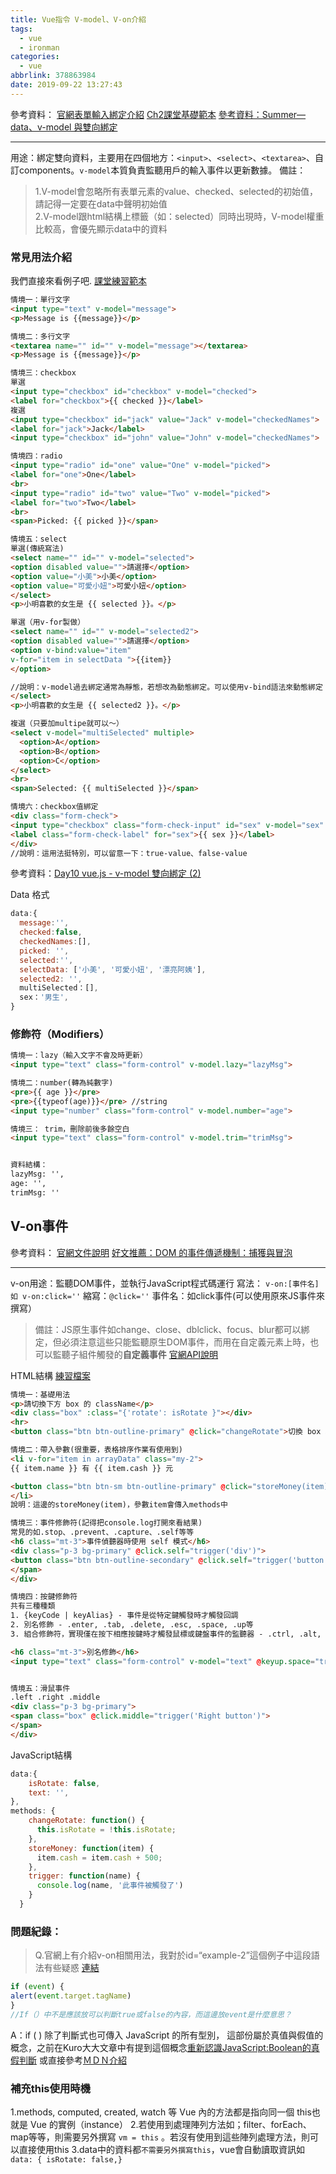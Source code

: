 ```yaml
---
title: Vue指令 V-model、V-on介紹
tags:
  - vue
  - ironman
categories:
  - vue
abbrlink: 378863984
date: 2019-09-22 13:27:43
---
```


參考資料：
[官網表單輸入綁定介紹](https://cn.vuejs.org/v2/guide/forms.html)
[Ch2課堂基礎範本](https://jsbin.com/bafayot/12/edit?html,output)
[參考資料：Summer— data、v-model 與雙向綁定](https://cythilya.github.io/2017/04/14/vue-data-v-model/)
<!-- more -->
- - - -
用途：綁定雙向資料，主要用在四個地方：`<input>`、`<select>`、`<textarea>`、自訂components。`v-model`本質負責監聽用戶的輸入事件以更新數據。
備註：
> 1.V-model會忽略所有表單元素的value、checked、selected的初始值，請記得一定要在data中聲明初始值  
> 2.V-model跟html結構上標籤（如：selected）同時出現時，V-model權重比較高，會優先顯示data中的資料  
### 常見用法介紹
我們直接來看例子吧. [課堂練習範本](https://codepen.io/chunwen/pen/oKMjBx?editors=1010#0)
```html
情境一：單行文字
<input type="text" v-model="message">
<p>Message is {{message}}</p>

情境二：多行文字
<textarea name="" id="" v-model="message"></textarea>
<p>Message is {{message}}</p>

情境三：checkbox
單選
<input type="checkbox" id="checkbox" v-model="checked">
<label for="checkbox">{{ checked }}</label>
複選
<input type="checkbox" id="jack" value="Jack" v-model="checkedNames">
<label for="jack">Jack</label>
<input type="checkbox" id="john" value="John" v-model="checkedNames">

情境四：radio
<input type="radio" id="one" value="One" v-model="picked">
<label for="one">One</label>
<br>
<input type="radio" id="two" value="Two" v-model="picked">
<label for="two">Two</label>
<br>
<span>Picked: {{ picked }}</span>

情境五：select
單選(傳統寫法)
<select name="" id="" v-model="selected">
<option disabled value="">請選擇</option>
<option value="小美">小美</option>
<option value="可愛小妞">可愛小妞</option>
</select>
<p>小明喜歡的女生是 {{ selected }}。</p>

單選（用v-for製做）
<select name="" id="" v-model="selected2">
<option disabled value="">請選擇</option>
<option v-bind:value="item" 
v-for="item in selectData ">{{item}}
</option>  

//說明：v-model過去綁定通常為靜態，若想改為動態綁定。可以使用v-bind語法來動態綁定
</select>
<p>小明喜歡的女生是 {{ selected2 }}。</p>

複選（只要加multipe就可以～）
<select v-model="multiSelected" multiple>
  <option>A</option>
  <option>B</option>
  <option>C</option>
</select>
<br>
<span>Selected: {{ multiSelected }}</span>

情境六：checkbox值綁定
<div class="form-check">
<input type="checkbox" class="form-check-input" id="sex" v-model="sex" true-value="男生" false-value="女生">
<label class="form-check-label" for="sex">{{ sex }}</label>
</div>
//說明：這用法挺特別，可以留意一下：true-value、false-value

```
參考資料：[Day10 vue.js - v-model 雙向綁定 (2)](https://ithelp.ithome.com.tw/articles/10214919)

Data 格式
```javascript
data:{
  message:'',
  checked:false, 
  checkedNames:[],
  picked: '',
  selected:'',
  selectData: ['小美', '可愛小妞', '漂亮阿姨'],
  selected2: '',
  multiSelected：[],
  sex：'男生',
}
```
### 修飾符（Modifiers）
```html
情境一：lazy（輸入文字不會及時更新）
<input type="text" class="form-control" v-model.lazy="lazyMsg">

情境二：number(轉為純數字)
<pre>{{ age }}</pre>
<pre>{{typeof(age)}}</pre> //string
<input type="number" class="form-control" v-model.number="age">

情境三： trim，刪除前後多餘空白       
<input type="text" class="form-control" v-model.trim="trimMsg">


資料結構：
lazyMsg: '',
age: '',
trimMsg: ''
```

## V-on事件
參考資料：
[官網文件說明](https://cn.vuejs.org/v2/guide/events.html)
[好文推薦：DOM 的事件傳遞機制：捕獲與冒泡](https://blog.techbridge.cc/2017/07/15/javascript-event-propagation/)
- - - -
v-on用途：監聽DOM事件，並執行JavaScript程式碼運行
寫法： `v-on:[事件名] 如 v-on:click=''`
縮寫：`@click=''`
事件名：如click事件(可以使用原來JS事件來撰寫）
> 備註：JS原生事件如change、close、dblclick、focus、blur都可以綁定，但必須注意這些只能監聽原生DOM事件，而用在自定義元素上時，也可以監聽子組件觸發的**自定義事件** [官網API說明](https://cn.vuejs.org/v2/api/#v-on)  

HTML結構 [練習檔案](https://codepen.io/chunwen/pen/gVjoWQ?editors=1011)
```html
情境一：基礎用法
<p>請切換下方 box 的 className</p>
<div class="box" :class="{'rotate': isRotate }"></div>
<hr>
<button class="btn btn-outline-primary" @click="changeRotate">切換 box 樣式</button>

情境二：帶入參數(很重要，表格排序作業有使用到)
<li v-for="item in arrayData" class="my-2">
{{ item.name }} 有 {{ item.cash }} 元

<button class="btn btn-sm btn-outline-primary" @click="storeMoney(item)">儲值</button>
</li>
說明：這邊的storeMoney(item)，參數item會傳入methods中

情境三：事件修飾符(記得把console.log打開來看結果)
常見的如.stop、.prevent、.capture、.self等等
<h6 class="mt-3">事件偵聽器時使用 self 模式</h6>
<div class="p-3 bg-primary" @click.self="trigger('div')">
<button class="btn btn-outline-secondary" @click.self="trigger('button')">按我</button>
</span>
</div>

情境四：按鍵修飾符
共有三種種類
1. {keyCode | keyAlias} - 事件是從特定鍵觸發時才觸發回調
2. 別名修飾 - .enter, .tab, .delete, .esc, .space, .up等
3. 組合修飾符，實現僅在按下相應按鍵時才觸發鼠標或鍵盤事件的監聽器 - .ctrl, .alt, .shift, .meta

<h6 class="mt-3">別名修飾</h6>
<input type="text" class="form-control" v-model="text" @keyup.space="trigger('space')">


情境五：滑鼠事件
.left .right .middle
<div class="p-3 bg-primary">
<span class="box" @click.middle="trigger('Right button')">
</span>
</div>

```
JavaScript結構
```javascript
data:{
    isRotate: false,
    text: '',
},
methods: {
    changeRotate: function() {
      this.isRotate = !this.isRotate;
    },
    storeMoney: function(item) {
      item.cash = item.cash + 500;
    },
    trigger: function(name) {
      console.log(name, '此事件被觸發了')
    }
  }

```

### 問題紀錄：
> Q.官網上有介紹v-on相關用法，我對於id=“example-2”這個例子中這段語法有些疑惑 [連結](https://cn.vuejs.org/v2/guide/events.html#%E4%BA%8B%E4%BB%B6%E5%A4%84%E7%90%86%E6%96%B9%E6%B3%95)   
```javascript
if (event) {
alert(event.target.tagName)
}
//If（）中不是應該放可以判斷true或false的內容，而這邊放event是什麼意思？
```
A：if ( ) 除了判斷式也可傳入 JavaScript 的所有型別， 這部份屬於真值與假值的概念，之前在Kuro大大文章中有提到這個概念[重新認識JavaScript:Boolean的真假判斷](https://ithelp.ithome.com.tw/articles/10191343) 或直接參考[ＭＤＮ介紹](https://developer.mozilla.org/zh-CN/docs/Glossary/Truthy)

### 補充this使用時機
1.methods, computed, created, watch 等 Vue 內的方法都是指向同一個 this也就是 Vue 的實例（instance）
2.若使用到處理陣列方法如；filter、forEach、map等等，則需要另外撰寫 `vm = this` 。若沒有使用到這些陣列處理方法，則可以直接使用this
3.data中的資料都`不需要另外撰寫this`，vue會自動讀取資訊如
`data: { isRotate: false,}`
